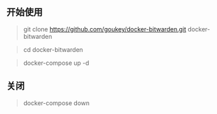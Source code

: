 ## 开始使用
> git clone https://github.com/goukey/docker-bitwarden.git docker-bitwarden

> cd docker-bitwarden

> docker-compose up -d


## 关闭

> docker-compose down
